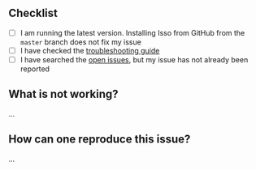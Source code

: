 <!-- The following items are listed to help you get your issue resolved quickly -->
## Checklist
- [ ] I am running the latest version. Installing Isso from GitHub from the `master` branch does not fix my issue
- [ ] I have checked the [troubleshooting guide](https://isso-comments.de/docs/guides/troubleshooting/)
- [ ] I have searched the [open issues](https://github.com/posativ/isso/issues), but my issue has not already been reported

## What is not working?
<!-- Explain your issue in detail -->
...

## How can one reproduce this issue?
<!-- Post your isso.cfg, other relevant configuration/setup -->
...
